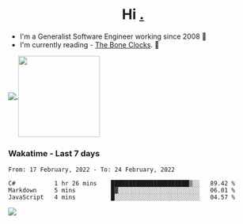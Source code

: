 <h1 align="center">Hi <a href="https://www.hackerrank.com/erasmosaraujo">.</a></h1>
 
- I'm a Generalist Software Engineer working  since 2008 🚀
- I'm currently reading - <a href="https://www.amazon.ca/Bone-Clocks-David-Mitchell/dp/0340921625">The Bone Clocks</a>. 📘
  
<p align="left">
  <a href="https://github.com/anuraghazra/github-readme-stats">
    <img
      align="center"
      src="https://github-readme-stats.vercel.app/api/top-langs/?username=erasmosoares&theme=radical&layout=compact"
    />
  </a>
  <a href="https://github.com/anuraghazra/github-readme-stats">
    <img
      align="center"
      height="165"
      src="https://github-readme-stats.vercel.app/api?username=erasmosoares&theme=radical&count_private=true&show_icons=true&custom_title=Github%20Status&hide=issues"
    />
  </a>
</p>

 ### Wakatime - Last 7 days

<!--START_SECTION:waka-->
```text
From: 17 February, 2022 - To: 24 February, 2022

C#           1 hr 26 mins    ██████████████████████▒░░   89.42 % 
Markdown     5 mins          █▓░░░░░░░░░░░░░░░░░░░░░░░   06.01 % 
JavaScript   4 mins          █░░░░░░░░░░░░░░░░░░░░░░░░   04.57 % 
```
<!--END_SECTION:waka-->

![](https://komarev.com/ghpvc/?username=erasmosoares&color=brightgreen)
